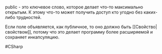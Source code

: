 public - это ключевое слово, которое делает что-то максимально открытым. К этому что-то может получить доступ кто угодно без каких-либо трудностей.

Если поле объявляется, как публичное, то оно должно быть [[Свойство|свойством]], потому что это делает программу более расширяемой и сохраняет инкапсуляцию.

#CSharp 